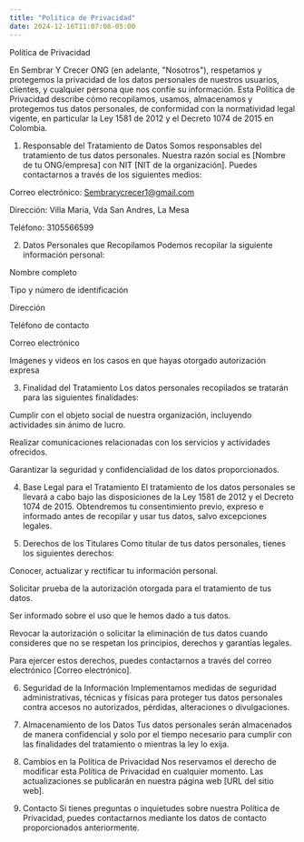 ```yaml
---
title: "Politica de Privacidad"
date: 2024-12-16T11:07:08-05:00
---
```


Política de Privacidad

En Sembrar Y Crecer ONG (en adelante, "Nosotros"), respetamos y protegemos la privacidad de los datos personales de nuestros usuarios, clientes, y cualquier persona que nos confíe su información. Esta Política de Privacidad describe cómo recopilamos, usamos, almacenamos y protegemos tus datos personales, de conformidad con la normatividad legal vigente, en particular la Ley 1581 de 2012 y el Decreto 1074 de 2015 en Colombia.

1. Responsable del Tratamiento de Datos
Somos responsables del tratamiento de tus datos personales. Nuestra razón social es [Nombre de tu ONG/empresa] con NIT [NIT de la organización]. Puedes contactarnos a través de los siguientes medios:

Correo electrónico: Sembrarycrecer1@gmail.com

Dirección: Villa Maria, Vda San Andres, La Mesa

Teléfono: 3105566599

2. Datos Personales que Recopilamos
Podemos recopilar la siguiente información personal:

Nombre completo

Tipo y número de identificación

Dirección

Teléfono de contacto

Correo electrónico

Imágenes y videos en los casos en que hayas otorgado autorización expresa

3. Finalidad del Tratamiento
Los datos personales recopilados se tratarán para las siguientes finalidades:

Cumplir con el objeto social de nuestra organización, incluyendo actividades sin ánimo de lucro.

Realizar comunicaciones relacionadas con los servicios y actividades ofrecidos.

Garantizar la seguridad y confidencialidad de los datos proporcionados.

4. Base Legal para el Tratamiento
El tratamiento de los datos personales se llevará a cabo bajo las disposiciones de la Ley 1581 de 2012 y el Decreto 1074 de 2015. Obtendremos tu consentimiento previo, expreso e informado antes de recopilar y usar tus datos, salvo excepciones legales.

5. Derechos de los Titulares
Como titular de tus datos personales, tienes los siguientes derechos:

Conocer, actualizar y rectificar tu información personal.

Solicitar prueba de la autorización otorgada para el tratamiento de tus datos.

Ser informado sobre el uso que le hemos dado a tus datos.

Revocar la autorización o solicitar la eliminación de tus datos cuando consideres que no se respetan los principios, derechos y garantías legales.

Para ejercer estos derechos, puedes contactarnos a través del correo electrónico [Correo electrónico].

6. Seguridad de la Información
Implementamos medidas de seguridad administrativas, técnicas y físicas para proteger tus datos personales contra accesos no autorizados, pérdidas, alteraciones o divulgaciones.

7. Almacenamiento de los Datos
Tus datos personales serán almacenados de manera confidencial y solo por el tiempo necesario para cumplir con las finalidades del tratamiento o mientras la ley lo exija.

8. Cambios en la Política de Privacidad
Nos reservamos el derecho de modificar esta Política de Privacidad en cualquier momento. Las actualizaciones se publicarán en nuestra página web [URL del sitio web].

9. Contacto
Si tienes preguntas o inquietudes sobre nuestra Política de Privacidad, puedes contactarnos mediante los datos de contacto proporcionados anteriormente.